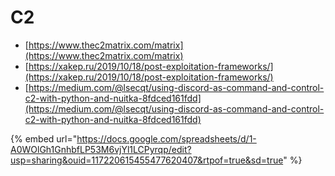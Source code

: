 # C2

* [https://www.thec2matrix.com/matrix](https://www.thec2matrix.com/matrix)
* [https://xakep.ru/2019/10/18/post-exploitation-frameworks/](https://xakep.ru/2019/10/18/post-exploitation-frameworks/)
* [https://medium.com/@lsecqt/using-discord-as-command-and-control-c2-with-python-and-nuitka-8fdced161fdd](https://medium.com/@lsecqt/using-discord-as-command-and-control-c2-with-python-and-nuitka-8fdced161fdd)

{% embed url="https://docs.google.com/spreadsheets/d/1-A0WOlGh1GnhbfLP53M6vjYl1LCPyrqp/edit?usp=sharing&ouid=117220615455477620407&rtpof=true&sd=true" %}
